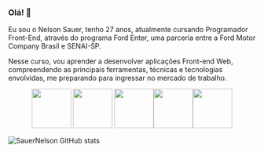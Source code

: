 ### Olá! :vulcan_salute:

Eu sou o Nelson Sauer, tenho 27 anos, atualmente cursando Programador Front-End, através do programa Ford Enter, uma parceria entre a Ford Motor Company Brasil e SENAI-SP.

Nesse curso, vou aprender a desenvolver aplicações Front-end Web, compreendendo as principais ferramentas, técnicas e tecnologias envolvidas, me preparando para ingressar no mercado de trabalho. 



<div align="center">
<img height=80 src="https://cdn.jsdelivr.net/gh/devicons/devicon/icons/git/git-original-wordmark.svg">  <img  height=80 src="https://cdn.jsdelivr.net/gh/devicons/devicon/icons/html5/html5-original-wordmark.svg">
  <img height=80 src="https://cdn.jsdelivr.net/gh/devicons/devicon/icons/java/java-original-wordmark.svg"><img height=80 src="https://cdn.jsdelivr.net/gh/devicons/devicon/icons/vscode/vscode-plain-wordmark.svg"><img height=80 src="https://cdn.jsdelivr.net/gh/devicons/devicon/icons/css3/css3-original-wordmark.svg">
</div>

![SauerNelson GitHub stats](https://github-readme-stats.vercel.app/api?username=SauerNelson&show=reviews,discussions_started,discussions_answered,prs_merged,prs_merged_percentage )


<!--
**SauerNelson/SauerNelson** is a ✨ _special_ ✨ repository because its `README.md` (this file) appears on your GitHub profile.

-->
